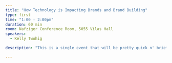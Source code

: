 ```yaml
---
title: "How Technology is Impacting Brands and Brand Building"
type: first
time: "1:00 - 2:00pm"
duration: 60 min
room: Nafziger Conference Room, 5055 Vilas Hall
speakers:
  - Kelly Twohig

description: "This is a single event that will be pretty quick n' brief"

---
```

